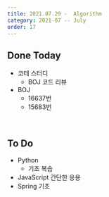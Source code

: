```yaml
---
title: 2021.07.29 -  Algorithm
category: 2021-07 -- July
order: 17
---
```




## Done Today

- 코테 스터디
  - BOJ 코드 리뷰
- BOJ
  - 16637번 
  - 15683번 



<br>

## To Do

- Python
  - 기초 복습
- JavaScript 간단한 응용
- Spring 기초
